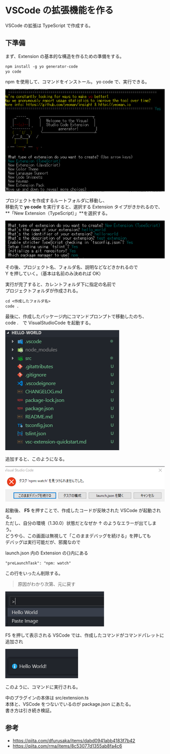 # VSCode の拡張機能を作る

VSCode の拡張は TypeScript で作成する。

## 下準備

まず、Extension の基本的な構造を作るための準備をする。

```
npm install -g yo generator-code
yo code
```

npm を使用して、コマンドをインストール。
yo code で、実行できる。

![](../../../img/2018-12-17-23-52-42.png)

プロジェクトを作成するルートフォルダに移動し、  
移動先で **yo code** を実行すると、選択する Extension タイプがきかれるので、  
**「New Extension（TypeScript）」**を選択する。

![](../../../img/2018-12-17-23-58-26.png)

その後、プロジェクト名、フォルダ名、説明などなどきかれるので  
Y を押していく。（基本は名前のみ決めれば OK）

実行が完了すると、カレントフォルダ下に指定の名前で  
プロジェクトフォルダが作成される。

```
cd <作成したフォルダ名>
code .
```

最後に、作成したパッケージ内にコマンドプロンプトで移動したのち、  
code .　で VisualStudioCode を起動する。

![](../../../img/2018-12-18-00-02-15.png)

追加すると、このようになる。

![](../../../img/2018-12-20-00-29-09.png)

起動後、 **F5** を押すことで、作成したコードが反映された VSCode が起動される。  
ただし、自分の環境（1.30.0）状態だとなぜか ↑ のようなエラーが出てしまう。  
どうやら、この画面は無視して「このままデバッグを続ける」を押しても  
デバッグは実行可能だが、邪魔なので

launch.json 内の Extension の{}内にある

```
"preLaunchTask": "npm: watch"
```

この行をいったん削除する。

> 原因がわかり次第、元に戻す

![](../../../img/2018-12-20-00-33-23.png)

F5 を押して表示される VSCode では、作成したコマンドがコマンドパレットに追加され

![](../../../img/2018-12-20-00-34-26.png)

このように、コマンドに実行される。

中のプラグインの本体は src/extension.ts  
本体と、VSCode をつないでいるのが package.json にあたる。  
書き方は引き続き検証。

## 参考

- https://qiita.com/dfurusaka/items/dabd0941abb4183f7b42
- https://qiita.com/rma/items/8c53077d1355ab8fa4c6
